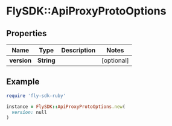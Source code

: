 # FlySDK::ApiProxyProtoOptions

## Properties

| Name | Type | Description | Notes |
| ---- | ---- | ----------- | ----- |
| **version** | **String** |  | [optional] |

## Example

```ruby
require 'fly-sdk-ruby'

instance = FlySDK::ApiProxyProtoOptions.new(
  version: null
)
```

